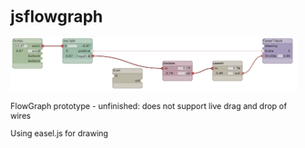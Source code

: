 jsflowgraph
===========

![](https://raw.githubusercontent.com/BeamNG/jsflowgraph/master/preview.png)

FlowGraph prototype - unfinished: does not support live drag and drop of wires

Using easel.js for drawing
